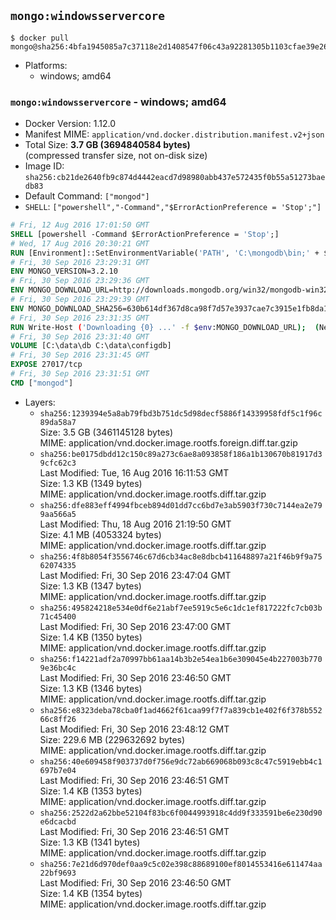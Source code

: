 ## `mongo:windowsservercore`

```console
$ docker pull mongo@sha256:4bfa1945085a7c37118e2d1408547f06c43a92281305b1103cfae39e266f4373
```

-	Platforms:
	-	windows; amd64

### `mongo:windowsservercore` - windows; amd64

-	Docker Version: 1.12.0
-	Manifest MIME: `application/vnd.docker.distribution.manifest.v2+json`
-	Total Size: **3.7 GB (3694840584 bytes)**  
	(compressed transfer size, not on-disk size)
-	Image ID: `sha256:cb21de2640fb9c874d4442eacd7d98980abb437e572435f0b55a51273baedb83`
-	Default Command: `["mongod"]`
-	`SHELL`: `["powershell","-Command","$ErrorActionPreference = 'Stop';"]`

```dockerfile
# Fri, 12 Aug 2016 17:01:50 GMT
SHELL [powershell -Command $ErrorActionPreference = 'Stop';]
# Wed, 17 Aug 2016 20:30:21 GMT
RUN [Environment]::SetEnvironmentVariable('PATH', 'C:\mongodb\bin;' + $env:PATH, [EnvironmentVariableTarget]::Machine);
# Fri, 30 Sep 2016 23:29:31 GMT
ENV MONGO_VERSION=3.2.10
# Fri, 30 Sep 2016 23:29:36 GMT
ENV MONGO_DOWNLOAD_URL=http://downloads.mongodb.org/win32/mongodb-win32-x86_64-2008plus-ssl-3.2.10-signed.msi
# Fri, 30 Sep 2016 23:29:39 GMT
ENV MONGO_DOWNLOAD_SHA256=630b614df367d8ca98f7d57e3937cae7c3915e1fb8da100f316c680da8d7f4ef
# Fri, 30 Sep 2016 23:31:35 GMT
RUN Write-Host ('Downloading {0} ...' -f $env:MONGO_DOWNLOAD_URL); 	(New-Object System.Net.WebClient).DownloadFile($env:MONGO_DOWNLOAD_URL, 'mongo.msi'); 		Write-Host ('Verifying sha256 ({0}) ...' -f $env:MONGO_DOWNLOAD_SHA256); 	if ((Get-FileHash mongo.msi -Algorithm sha256).Hash -ne $env:MONGO_DOWNLOAD_SHA256) { 		Write-Host 'FAILED!'; 		exit 1; 	}; 		Write-Host 'Installing ...'; 	Start-Process msiexec -Wait 		-ArgumentList @( 			'/i', 			'mongo.msi', 			'/quiet', 			'/qn', 			'INSTALLLOCATION=C:\mongodb', 			'ADDLOCAL=all' 		); 		Write-Host 'Verifying install ...'; 	Write-Host '  mongo --version'; mongo --version; 	Write-Host '  mongod --version'; mongod --version; 		Write-Host 'Removing ...'; 	Remove-Item mongo.msi -Force; 		Write-Host 'Complete.';
# Fri, 30 Sep 2016 23:31:40 GMT
VOLUME [C:\data\db C:\data\configdb]
# Fri, 30 Sep 2016 23:31:45 GMT
EXPOSE 27017/tcp
# Fri, 30 Sep 2016 23:31:51 GMT
CMD ["mongod"]
```

-	Layers:
	-	`sha256:1239394e5a8ab79fbd3b751dc5d98decf5886f14339958fdf5c1f96c89da58a7`  
		Size: 3.5 GB (3461145128 bytes)  
		MIME: application/vnd.docker.image.rootfs.foreign.diff.tar.gzip
	-	`sha256:be0175dbdd12c150c89a273c6ae8a093858f186a1b130670b81917d39cfc62c3`  
		Last Modified: Tue, 16 Aug 2016 16:11:53 GMT  
		Size: 1.3 KB (1349 bytes)  
		MIME: application/vnd.docker.image.rootfs.diff.tar.gzip
	-	`sha256:dfe883eff4994fbceb894d01dd7cc6bd7e3ab5903f730c7144ea2e799aa566a5`  
		Last Modified: Thu, 18 Aug 2016 21:19:50 GMT  
		Size: 4.1 MB (4053324 bytes)  
		MIME: application/vnd.docker.image.rootfs.diff.tar.gzip
	-	`sha256:4f8b8054f3556746c67d6cb34ac8e8dbcb411648897a21f46b9f9a7562074335`  
		Last Modified: Fri, 30 Sep 2016 23:47:04 GMT  
		Size: 1.3 KB (1347 bytes)  
		MIME: application/vnd.docker.image.rootfs.diff.tar.gzip
	-	`sha256:495824218e534e0df6e21abf7ee5919c5e6c1dc1ef817222fc7cb03b71c45400`  
		Last Modified: Fri, 30 Sep 2016 23:47:00 GMT  
		Size: 1.4 KB (1350 bytes)  
		MIME: application/vnd.docker.image.rootfs.diff.tar.gzip
	-	`sha256:f14221adf2a70997bb61aa14b3b2e54ea1b6e309045e4b227003b7709e36bc4c`  
		Last Modified: Fri, 30 Sep 2016 23:46:50 GMT  
		Size: 1.3 KB (1346 bytes)  
		MIME: application/vnd.docker.image.rootfs.diff.tar.gzip
	-	`sha256:e8323deba78cba0f1ad4662f61caa99f7f7a839cb1e402f6f378b55266c8ff26`  
		Last Modified: Fri, 30 Sep 2016 23:48:12 GMT  
		Size: 229.6 MB (229632692 bytes)  
		MIME: application/vnd.docker.image.rootfs.diff.tar.gzip
	-	`sha256:40e609458f903737d0f756e9dc72ab669068b093c8c47c5919ebb4c1697b7e04`  
		Last Modified: Fri, 30 Sep 2016 23:46:51 GMT  
		Size: 1.4 KB (1353 bytes)  
		MIME: application/vnd.docker.image.rootfs.diff.tar.gzip
	-	`sha256:2522d2a62bbe52104f83bc6f0044993918c4dd9f333591be6e230d90e6dcacbd`  
		Last Modified: Fri, 30 Sep 2016 23:46:51 GMT  
		Size: 1.3 KB (1341 bytes)  
		MIME: application/vnd.docker.image.rootfs.diff.tar.gzip
	-	`sha256:7e21d6d970def0aa9c5c02e398c88689100ef8014553416e611474aa22bf9693`  
		Last Modified: Fri, 30 Sep 2016 23:46:50 GMT  
		Size: 1.4 KB (1354 bytes)  
		MIME: application/vnd.docker.image.rootfs.diff.tar.gzip
